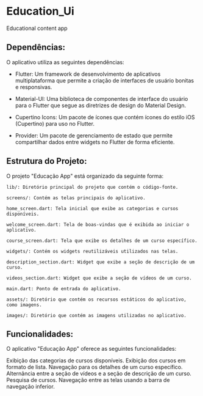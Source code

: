 # Education_Ui
Educational content app

## Dependências:
O aplicativo utiliza as seguintes dependências:

- Flutter: Um framework de desenvolvimento de aplicativos multiplataforma que permite a criação de interfaces de usuário bonitas e responsivas.

- Material-UI: Uma biblioteca de componentes de interface do usuário para o Flutter que segue as diretrizes de design do Material Design.

- Cupertino Icons: Um pacote de ícones que contém ícones do estilo iOS (Cupertino) para uso no Flutter.

- Provider: Um pacote de gerenciamento de estado que permite compartilhar dados entre widgets no Flutter de forma eficiente.

## Estrutura do Projeto:
O projeto "Educação App" está organizado da seguinte forma:

```
lib/: Diretório principal do projeto que contém o código-fonte.
```
```
screens/: Contém as telas principais do aplicativo.
```
```
home_screen.dart: Tela inicial que exibe as categorias e cursos disponíveis.
```
```
welcome_screen.dart: Tela de boas-vindas que é exibida ao iniciar o aplicativo.
```
```
course_screen.dart: Tela que exibe os detalhes de um curso específico.
```
```
widgets/: Contém os widgets reutilizáveis utilizados nas telas.
```
```
description_section.dart: Widget que exibe a seção de descrição de um curso.
```
```
videos_section.dart: Widget que exibe a seção de vídeos de um curso.
```
```
main.dart: Ponto de entrada do aplicativo.
```
```
assets/: Diretório que contém os recursos estáticos do aplicativo, como imagens.
```
```
images/: Diretório que contém as imagens utilizadas no aplicativo.
```


## Funcionalidades:
O aplicativo "Educação App" oferece as seguintes funcionalidades:

Exibição das categorias de cursos disponíveis.
Exibição dos cursos em formato de lista.
Navegação para os detalhes de um curso específico.
Alternância entre a seção de vídeos e a seção de descrição de um curso.
Pesquisa de cursos.
Navegação entre as telas usando a barra de navegação inferior.
